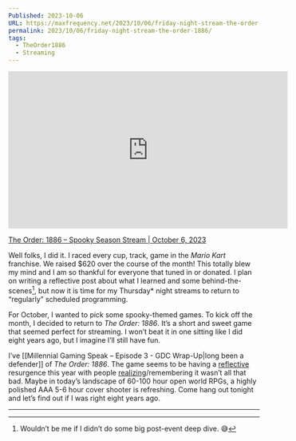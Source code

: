 ```yaml
---
Published: 2023-10-06
URL: https://maxfrequency.net/2023/10/06/friday-night-stream-the-order-1886/
permalink: 2023/10/06/friday-night-stream-the-order-1886/
tags:
  - TheOrder1886
  - Streaming
---
```

<div class=iframe-container>
<iframe width="560" height="315" src="https://www.youtube-nocookie.com/embed/z2Mz24zlbWw?si=qoaMuRDyzoH4QFnI" title="YouTube video player" frameborder="0" allow="accelerometer; autoplay; clipboard-write; encrypted-media; gyroscope; picture-in-picture; web-share" referrerpolicy="strict-origin-when-cross-origin" allowfullscreen></iframe>
</div>

[The Order: 1886 – Spooky Season Stream | October 6, 2023](https://www.youtube.com/live/z2Mz24zlbWw)

Well folks, I did it. I raced every cup, track, game in the *Mario Kart* franchise. We raised $620 over the course of the month! This totally blew my mind and I am so thankful for everyone that tuned in or donated. I plan on writing a reflective post about what I learned and some behind-the-scenes[^1], but now it is time for my Thursday* night streams to return to “regularly” scheduled programming.

For October, I wanted to pick some spooky-themed games. To kick off the month, I decided to return to *The Order: 1886*. It’s a short and sweet game that seemed perfect for streaming. I won’t beat it in one sitting like I did eight years ago, but I imagine I’ll still have fun.

I’ve [[Millennial Gaming Speak – Episode 3 - GDC Wrap-Up|long been a defender]] of *The Order: 1886*. The game seems to be having a [reflective](https://youtube.com/watch?v=QJm0wreAOK0) resurgence this year with people [realizing](https://x.com/MitchyD/status/1708149575658414304)/remembering it wasn’t all that bad. Maybe in today’s landscape of 60-100 hour open world RPGs, a highly polished AAA 5-6 hour cover shooter is refreshing. Come hang out tonight and let’s find out if I was right eight years ago.

---
[^1]: Wouldn’t be me if I didn’t do some big post-event deep dive. 😅
